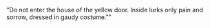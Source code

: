 "Do not enter the house of the yellow door. Inside lurks only pain and sorrow, dressed in gaudy costume.""